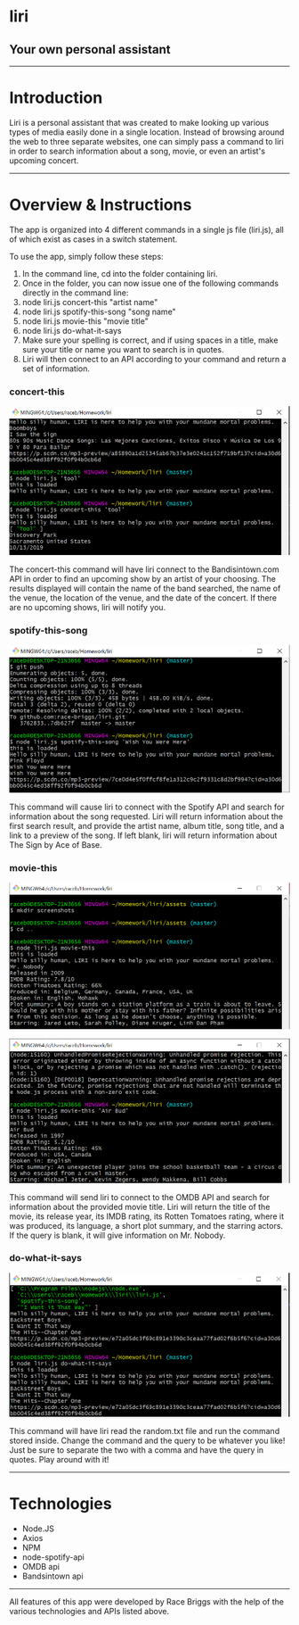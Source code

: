 # liri
## Your own personal assistant
----------------------------------------------------------------------------------------------------------------------------------------

# Introduction

Liri is a personal assistant that was created to make looking up various types of media easily done in a single location. Instead of browsing around the web to three separate websites, one can simply pass a command to liri in order to search information about a song, movie, or even an artist's upcoming concert.

----------------------------------------------------------------------------------------------------------------------------------------

# Overview & Instructions

The app is organized into 4 different commands in a single js file (liri.js), all of which exist as cases in a switch statement.

To use the app, simply follow these steps:

1. In the command line, cd into the folder containing liri.
1. Once in the folder, you can now issue one of the following commands directly in the command line:
  1. node liri.js concert-this "artist name"
  1. node liri.js spotify-this-song "song name"
  1. node liri.js movie-this "movie title"
  1. node liri.js do-what-it-says
1. Make sure your spelling is correct, and if using spaces in a title, make sure your title or name you want to search is in quotes.
1. Liri will then connect to an API according to your command and return a set of information.
  
### concert-this

![concert-this example](/assets/screenshots/concert-this.png)

The concert-this command will have liri connect to the Bandisintown.com API in order to find an upcoming show by an artist of your choosing. The results displayed will contain the name of the band searched, the name of the venue, the location of the venue, and the date of the concert. If there are no upcoming shows, liri will notify you.

### spotify-this-song

![spotify-this-song example](/assets/screenshots/spotify-this.png)

This command will cause liri to connect with the Spotify API and search for information about the song requested. Liri will return information about the first search result, and provide the artist name, album title, song title, and a link to a preview of the song. If left blank, liri will return information about The Sign by Ace of Base.

### movie-this

![movie-this example](/assets/screenshots/movie-this.png)

![movie-this example](/assets/screenshots/movie-this-search.png)

This command will send liri to connect to the OMDB API and search for information about the provided movie title. Liri will return the title of the movie, its release year, its IMDB rating, its Rotten Tomatoes rating, where it was produced, its language, a short plot summary, and the starring actors. If the query is blank, it will give information on Mr. Nobody.

### do-what-it-says

![do-what-it-says example](/assets/screenshots/do-what-it-says.png)

This command will have liri read the random.txt file and run the command stored inside. Change the command and the query to be whatever you like! Just be sure to separate the two with a comma and have the query in quotes. Play around with it!

----------------------------------------------------------------------------------------------------------------------------------------

# Technologies

* Node.JS
* Axios
* NPM
* node-spotify-api
* OMDB api
* Bandsintown api

----------------------------------------------------------------------------------------------------------------------------------------

All features of this app were developed by Race Briggs with the help of the various technologies and APIs listed above.

